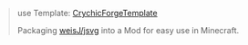 > use Template: [CrychicForgeTemplate](https://github.com/CrychicTeam/CrychicForgeTemplate)
>
> Packaging [weisJ/jsvg](https://github.com/weisJ/jsvg) into a Mod for easy use in Minecraft.